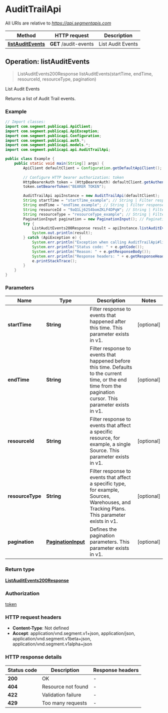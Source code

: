 # AuditTrailApi

All URIs are relative to *https://api.segmentapis.com*

| Method | HTTP request | Description |
|------------- | ------------- | -------------|
| [**listAuditEvents**](AuditTrailApi.md#listAuditEvents) | **GET** /audit-events | List Audit Events |



## Operation: listAuditEvents

> ListAuditEvents200Response listAuditEvents(startTime, endTime, resourceId, resourceType, pagination)

List Audit Events

Returns a list of Audit Trail events.

### Example

```java
// Import classes:
import com.segment.publicapi.ApiClient;
import com.segment.publicapi.ApiException;
import com.segment.publicapi.Configuration;
import com.segment.publicapi.auth.*;
import com.segment.publicapi.models.*;
import com.segment.publicapi.api.AuditTrailApi;

public class Example {
    public static void main(String[] args) {
        ApiClient defaultClient = Configuration.getDefaultApiClient();
        
        // Configure HTTP bearer authorization: token
        HttpBearerAuth token = (HttpBearerAuth) defaultClient.getAuthentication("token");
        token.setBearerToken("BEARER TOKEN");

        AuditTrailApi apiInstance = new AuditTrailApi(defaultClient);
        String startTime = "startTime_example"; // String | Filter response to events that happened after this time.  This parameter exists in v1.
        String endTime = "endTime_example"; // String | Filter response to events that happened before this time. Defaults to the current time, or the end time from the pagination cursor.  This parameter exists in v1.
        String resourceId = "9aQ1Lj62S4bomZKLF4DPqW"; // String | Filter response to events that affect a specific resource, for example, a single Source.  This parameter exists in v1.
        String resourceType = "resourceType_example"; // String | Filter response to events that affect a specific type, for example, Sources, Warehouses, and Tracking Plans.  This parameter exists in v1.
        PaginationInput pagination = new PaginationInput(); // PaginationInput | Defines the pagination parameters.  This parameter exists in v1.
        try {
            ListAuditEvents200Response result = apiInstance.listAuditEvents(startTime, endTime, resourceId, resourceType, pagination);
            System.out.println(result);
        } catch (ApiException e) {
            System.err.println("Exception when calling AuditTrailApi#listAuditEvents");
            System.err.println("Status code: " + e.getCode());
            System.err.println("Reason: " + e.getResponseBody());
            System.err.println("Response headers: " + e.getResponseHeaders());
            e.printStackTrace();
        }
    }
}
```

### Parameters


| Name | Type | Description  | Notes |
|------------- | ------------- | ------------- | -------------|
| **startTime** | **String**| Filter response to events that happened after this time.  This parameter exists in v1. | [optional] |
| **endTime** | **String**| Filter response to events that happened before this time. Defaults to the current time, or the end time from the pagination cursor.  This parameter exists in v1. | [optional] |
| **resourceId** | **String**| Filter response to events that affect a specific resource, for example, a single Source.  This parameter exists in v1. | [optional] |
| **resourceType** | **String**| Filter response to events that affect a specific type, for example, Sources, Warehouses, and Tracking Plans.  This parameter exists in v1. | [optional] |
| **pagination** | [**PaginationInput**](.md)| Defines the pagination parameters.  This parameter exists in v1. | [optional] |

### Return type

[**ListAuditEvents200Response**](ListAuditEvents200Response.md)

### Authorization

[token](../README.md#token)

### HTTP request headers

- **Content-Type**: Not defined
- **Accept**: application/vnd.segment.v1+json, application/json, application/vnd.segment.v1beta+json, application/vnd.segment.v1alpha+json


### HTTP response details
| Status code | Description | Response headers |
|-------------|-------------|------------------|
| **200** | OK |  -  |
| **404** | Resource not found |  -  |
| **422** | Validation failure |  -  |
| **429** | Too many requests |  -  |

